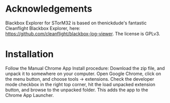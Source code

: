 Acknowledgements
================

Blackbox Explorer for STorM32 is based on thenickdude's fantastic Cleanflight Blackbox Explorer, here: https://github.com/cleanflight/blackbox-log-viewer. The license is GPLv3.

Installation
================

Follow the Manual Chrome App Install procedure: Download the zip file, and unpack it to somewhere on your computer. Open Google Chrome, click on the menu button, and choose tools -> extensions. Check the developer mode checkbox in the right top corner, hit the load unpacked extension button, and browse to the unpacked folder. This adds the app to the Chrome App Launcher.


